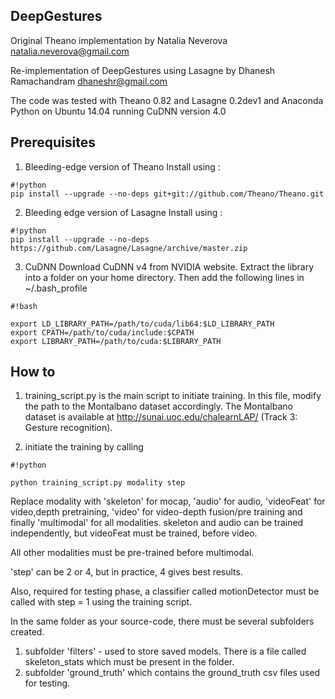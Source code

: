 ## DeepGestures ##

Original Theano implementation by Natalia Neverova
natalia.neverova@gmail.com

Re-implementation of DeepGestures using Lasagne by Dhanesh Ramachandram
dhaneshr@gmail.com

The code was tested with Theano 0.82 and Lasagne 0.2dev1 and Anaconda Python
on Ubuntu 14.04 running CuDNN version 4.0


## Prerequisites ##

1. Bleeding-edge version of Theano
   Install using : 
```
#!python
pip install --upgrade --no-deps git+git://github.com/Theano/Theano.git

```

2. Bleeding edge version of Lasagne
   Install using :


```
#!python
pip install --upgrade --no-deps https://github.com/Lasagne/Lasagne/archive/master.zip

```

3. CuDNN 
Download CuDNN v4 from NVIDIA website. Extract the library into a folder on your home directory. 
Then add the following lines in ~/.bash_profile



```
#!bash

export LD_LIBRARY_PATH=/path/to/cuda/lib64:$LD_LIBRARY_PATH
export CPATH=/path/to/cuda/include:$CPATH
export LIBRARY_PATH=/path/to/cuda:$LIBRARY_PATH

```



## How to ##

1. training_script.py is the main script to initiate training. In this file, modify the path to the Montalbano dataset accordingly. The Montalbano dataset is available at http://sunai.uoc.edu/chalearnLAP/ (Track 3: Gesture recognition).

2. initiate the training by calling 
   
```
#!python

python training_script.py modality step  
```


Replace modality with 'skeleton' for mocap, 'audio' for audio, 'videoFeat' for video,depth  pretraining, 'video' for video-depth fusion/pre training and finally 'multimodal' for all modalities. skeleton and audio can be trained independently, but videoFeat must be trained, before video. 

All other modalities must be pre-trained before multimodal.

'step' can be 2 or 4, but in practice, 4 gives best results.

Also, required for testing phase, a classifier called motionDetector must be called with step = 1 using the training script. 

In the same folder as your source-code, there must be several subfolders created. 

1. subfolder 'filters' - used to store saved models. There is a file called skeleton_stats which must be present in the folder.
2. subfolder 'ground_truth' which contains the ground_truth csv files used for testing. 
